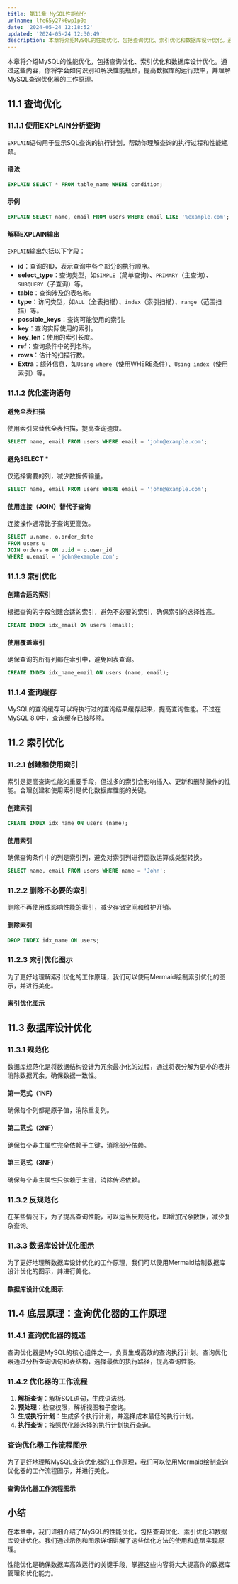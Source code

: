 ```yaml
---
title: 第11章 MySQL性能优化
urlname: lfe65y27k6wp1p0a
date: '2024-05-24 12:18:52'
updated: '2024-05-24 12:30:49'
description: 本章将介绍MySQL的性能优化，包括查询优化、索引优化和数据库设计优化。通过这些内容，你将学会如何识别和解决性能瓶颈，提高数据库的运行效率，并理解MySQL查询优化器的工作原理。11.1 查询优化11.1.1 使用EXPLAIN分析查询EXPLAIN语句用于显示SQL查询的执行计划，帮助你理解...
---
```

本章将介绍MySQL的性能优化，包括查询优化、索引优化和数据库设计优化。通过这些内容，你将学会如何识别和解决性能瓶颈，提高数据库的运行效率，并理解MySQL查询优化器的工作原理。

## 11.1 查询优化

### 11.1.1 使用EXPLAIN分析查询

`EXPLAIN`语句用于显示SQL查询的执行计划，帮助你理解查询的执行过程和性能瓶颈。

#### 语法

```sql
EXPLAIN SELECT * FROM table_name WHERE condition;
```

#### 示例

```sql
EXPLAIN SELECT name, email FROM users WHERE email LIKE '%example.com';
```

#### 解释EXPLAIN输出

`EXPLAIN`输出包括以下字段：

- **id**：查询的ID，表示查询中各个部分的执行顺序。
- **select_type**：查询类型，如`SIMPLE`（简单查询）、`PRIMARY`（主查询）、`SUBQUERY`（子查询）等。
- **table**：查询涉及的表名称。
- **type**：访问类型，如`ALL`（全表扫描）、`index`（索引扫描）、`range`（范围扫描）等。
- **possible_keys**：查询可能使用的索引。
- **key**：查询实际使用的索引。
- **key_len**：使用的索引长度。
- **ref**：查询条件中的列名称。
- **rows**：估计的扫描行数。
- **Extra**：额外信息，如`Using where`（使用WHERE条件）、`Using index`（使用索引）等。

### 11.1.2 优化查询语句

#### 避免全表扫描

使用索引来替代全表扫描，提高查询速度。

```sql
SELECT name, email FROM users WHERE email = 'john@example.com';
```

#### 避免SELECT *

仅选择需要的列，减少数据传输量。

```sql
SELECT name, email FROM users WHERE email = 'john@example.com';
```

#### 使用连接（JOIN）替代子查询

连接操作通常比子查询更高效。

```sql
SELECT u.name, o.order_date
FROM users u
JOIN orders o ON u.id = o.user_id
WHERE u.email = 'john@example.com';
```

### 11.1.3 索引优化

#### 创建合适的索引

根据查询的字段创建合适的索引，避免不必要的索引，确保索引的选择性高。

```sql
CREATE INDEX idx_email ON users (email);
```

#### 使用覆盖索引

确保查询的所有列都在索引中，避免回表查询。

```sql
CREATE INDEX idx_name_email ON users (name, email);
```

### 11.1.4 查询缓存

MySQL的查询缓存可以将执行过的查询结果缓存起来，提高查询性能。不过在MySQL 8.0中，查询缓存已被移除。

## 11.2 索引优化

### 11.2.1 创建和使用索引

索引是提高查询性能的重要手段，但过多的索引会影响插入、更新和删除操作的性能。合理创建和使用索引是优化数据库性能的关键。

#### 创建索引

```sql
CREATE INDEX idx_name ON users (name);
```

#### 使用索引

确保查询条件中的列是索引列，避免对索引列进行函数运算或类型转换。

```sql
SELECT name, email FROM users WHERE name = 'John';
```

### 11.2.2 删除不必要的索引

删除不再使用或影响性能的索引，减少存储空间和维护开销。

#### 删除索引

```sql
DROP INDEX idx_name ON users;
```

### 11.2.3 索引优化图示

为了更好地理解索引优化的工作原理，我们可以使用Mermaid绘制索引优化的图示，并进行美化。

#### 索引优化图示


## 11.3 数据库设计优化

### 11.3.1 规范化

数据库规范化是将数据结构设计为冗余最小化的过程，通过将表分解为更小的表并消除数据冗余，确保数据一致性。

#### 第一范式（1NF）

确保每个列都是原子值，消除重复列。

#### 第二范式（2NF）

确保每个非主属性完全依赖于主键，消除部分依赖。

#### 第三范式（3NF）

确保每个非主属性只依赖于主键，消除传递依赖。

### 11.3.2 反规范化

在某些情况下，为了提高查询性能，可以适当反规范化，即增加冗余数据，减少复杂查询。

### 11.3.3 数据库设计优化图示

为了更好地理解数据库设计优化的工作原理，我们可以使用Mermaid绘制数据库设计优化的图示，并进行美化。

#### 数据库设计优化图示


## 11.4 底层原理：查询优化器的工作原理

### 11.4.1 查询优化器的概述

查询优化器是MySQL的核心组件之一，负责生成高效的查询执行计划。查询优化器通过分析查询语句和表结构，选择最优的执行路径，提高查询性能。

### 11.4.2 优化器的工作流程

1. **解析查询**：解析SQL语句，生成语法树。
2. **预处理**：检查权限，解析视图和子查询。
3. **生成执行计划**：生成多个执行计划，并选择成本最低的执行计划。
4. **执行查询**：按照优化器选择的执行计划执行查询。

### 查询优化器工作流程图示

为了更好地理解MySQL查询优化器的工作原理，我们可以使用Mermaid绘制查询优化器的工作流程图示，并进行美化。

#### 查询优化器工作流程图示


## 小结

在本章中，我们详细介绍了MySQL的性能优化，包括查询优化、索引优化和数据库设计优化。我们通过示例和图示详细讲解了这些优化方法的使用和底层实现原理。

性能优化是确保数据库高效运行的关键手段，掌握这些内容将大大提高你的数据库管理和优化能力。
